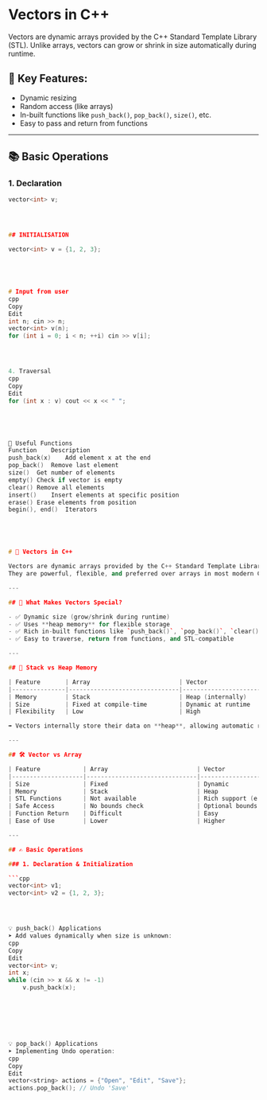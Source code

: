 # Vectors in C++

Vectors are dynamic arrays provided by the C++ Standard Template Library (STL). Unlike arrays, vectors can grow or shrink in size automatically during runtime.

## 🧠 Key Features:
- Dynamic resizing
- Random access (like arrays)
- In-built functions like `push_back()`, `pop_back()`, `size()`, etc.
- Easy to pass and return from functions

---

## 📚 Basic Operations

### 1. Declaration
```cpp
vector<int> v;




## INITIALISATION

vector<int> v = {1, 2, 3};





# Input from user
cpp
Copy
Edit
int n; cin >> n;
vector<int> v(n);
for (int i = 0; i < n; ++i) cin >> v[i];




4. Traversal
cpp
Copy
Edit
for (int x : v) cout << x << " ";





🔧 Useful Functions
Function	Description
push_back(x)	Add element x at the end
pop_back()	Remove last element
size()	Get number of elements
empty()	Check if vector is empty
clear()	Remove all elements
insert()	Insert elements at specific position
erase()	Erase elements from position
begin(), end()	Iterators





# 📘 Vectors in C++

Vectors are dynamic arrays provided by the C++ Standard Template Library (STL).  
They are powerful, flexible, and preferred over arrays in most modern C++ programming tasks.

---

## 🚀 What Makes Vectors Special?

- ✅ Dynamic size (grow/shrink during runtime)
- ✅ Uses **heap memory** for flexible storage
- ✅ Rich in-built functions like `push_back()`, `pop_back()`, `clear()`, etc.
- ✅ Easy to traverse, return from functions, and STL-compatible

---

## 🧠 Stack vs Heap Memory

| Feature       | Array                         | Vector                         |
|---------------|-------------------------------|--------------------------------|
| Memory        | Stack                         | Heap (internally)              |
| Size          | Fixed at compile-time         | Dynamic at runtime             |
| Flexibility   | Low                           | High                           |

➡️ Vectors internally store their data on **heap**, allowing automatic resizing.

---

## 🛠️ Vector vs Array

| Feature            | Array                         | Vector                          |
|--------------------|-------------------------------|----------------------------------|
| Size               | Fixed                         | Dynamic                          |
| Memory             | Stack                         | Heap                             |
| STL Functions      | Not available                 | Rich support (e.g., `sort`)      |
| Safe Access        | No bounds check               | Optional bounds check            |
| Function Return    | Difficult                     | Easy                             |
| Ease of Use        | Lower                         | Higher                           |

---

## ✍️ Basic Operations

### 1. Declaration & Initialization

```cpp
vector<int> v1;
vector<int> v2 = {1, 2, 3};




💡 push_back() Applications
➤ Add values dynamically when size is unknown:
cpp
Copy
Edit
vector<int> v;
int x;
while (cin >> x && x != -1)
    v.push_back(x);







💡 pop_back() Applications
➤ Implementing Undo operation:
cpp
Copy
Edit
vector<string> actions = {"Open", "Edit", "Save"};
actions.pop_back(); // Undo 'Save'